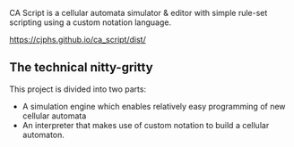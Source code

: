 CA Script is a cellular automata simulator & editor with simple rule-set scripting using a custom notation language.

https://cjphs.github.io/ca_script/dist/

## The technical nitty-gritty

This project is divided into two parts:

- A simulation engine which enables relatively easy programming of new cellular automata
- An interpreter that makes use of custom notation to build a cellular automaton.
